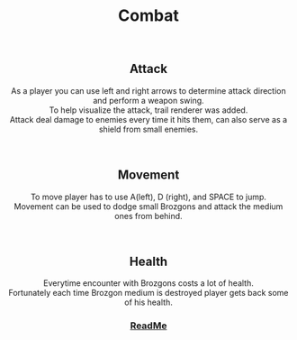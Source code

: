 <h1 align="center">Combat</h1>


<br>
<h2 align="center">Attack</h2>
<p align="center">
    As a player you can use left and right arrows to determine attack direction and perform a weapon swing.<br>
    To help visualize the attack, trail renderer was added.<br>
    Attack deal damage to enemies every time it hits them, can also serve as a shield from small enemies.
</p>

<br>
<h2 align="center">Movement</h2>
<p align="center">
    To move player has to use A(left), D (right), and SPACE to jump.<br>
    Movement can be used to dodge small Brozgons and attack the medium ones from behind.
</p>

<br>
<h2 align="center">Health</h2>
<p align="center">
    Everytime encounter with Brozgons costs a lot of health.<br>
    Fortunately each time Brozgon medium is destroyed player gets back some of his health.
</p>


<h3 align="center">
  <a href="README.md">ReadMe</a>
</h3>
